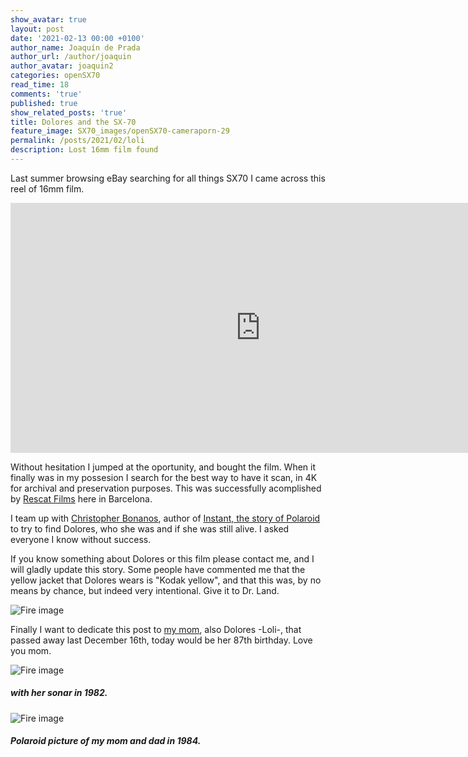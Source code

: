 ```yaml
---
show_avatar: true
layout: post
date: '2021-02-13 00:00 +0100'
author_name: Joaquín de Prada
author_url: /author/joaquin
author_avatar: joaquin2
categories: openSX70
read_time: 18
comments: 'true'
published: true
show_related_posts: 'true'
title: Dolores and the SX-70
feature_image: SX70_images/openSX70-cameraporn-29
permalink: /posts/2021/02/loli
description: Lost 16mm film found
---
```

Last summer browsing eBay searching for all things SX70 I came across this reel of 16mm film.
<iframe src="https://player.vimeo.com/video/477548753" width="800" height="400" frameborder="0" allow="autoplay; fullscreen" allowfullscreen></iframe>

Without hesitation I jumped at the oportunity, and bought the film. When it finally was in my possesion I search for the best way to have it scan, in 4K for archival and preservation purposes. This was successfully acomplished by [Rescat Films](https://www.rescatfilms.org/) here in Barcelona.

I team up with [Christopher Bonanos](https://www.instagram.com/polaroidland/), author of [Instant, the story of Polaroid](https://www.amazon.com/-/es/Christopher-Bonanos-ebook/dp/B0099RLOI2/ref=sr_1_1?__mk_es_US=%C3%85M%C3%85%C5%BD%C3%95%C3%91&crid=31LHHN5B3P1K1&dchild=1&keywords=instant+the+story+of+polaroid&qid=1613172410&sprefix=instant+the+s%2Caps%2C216&sr=8-1) to try to find Dolores, who she was and if she was still alive. I asked everyone I know without success.

If you know something about Dolores or this film please contact me, and I will gladly update this story. Some people have commented me that the yellow jacket that Dolores wears is "Kodak yellow", and that this was, by no means by chance, but indeed very intentional. Give it to Dr. Land.

![Fire image]({{site.url}}/{{site.baseurl}}img/2021/02/film-strip-dolores.jpg)

Finally I want to dedicate this post to [my mom](http://lolideprada.com/), also Dolores -Loli-, that passed away last December 16th, today would be her 87th birthday. Love you mom.

![Fire image]({{site.url}}/{{site.baseurl}}img/2021/02/820830_Viaje_La_Toja_13.jpg)
##### with her sonar in 1982.
![Fire image]({{site.url}}/{{site.baseurl}}img/2021/02/papa_y_mama6.jpg)
##### Polaroid picture of my mom and dad in 1984.







